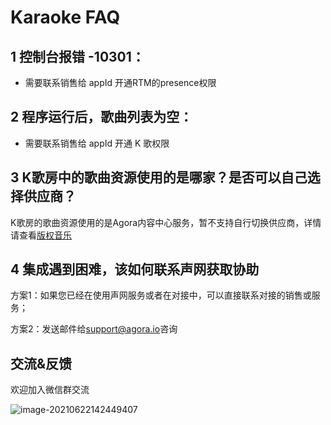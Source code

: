 # Karaoke FAQ

## 1 控制台报错 -10301：

- 需要联系销售给 appId 开通RTM的presence权限

## 2 程序运行后，歌曲列表为空：

- 需要联系销售给 appId 开通 K 歌权限

## 3 K歌房中的歌曲资源使用的是哪家？是否可以自己选择供应商？

K歌房的歌曲资源使用的是Agora内容中心服务，暂不支持自行切换供应商，详情请查看[版权音乐](https://docportal.shengwang.cn/cn/online-ktv/API%20Reference/ios_ng/API/toc_drm.html)

## 4 集成遇到困难，该如何联系声网获取协助

方案1：如果您已经在使用声网服务或者在对接中，可以直接联系对接的销售或服务；

方案2：发送邮件给[support@agora.io](mailto:support@agora.io)咨询



## 交流&反馈

欢迎加入微信群交流

![image-20210622142449407](https://download.agora.io/null/karaoke-uikit-wechat-pic.jpg)